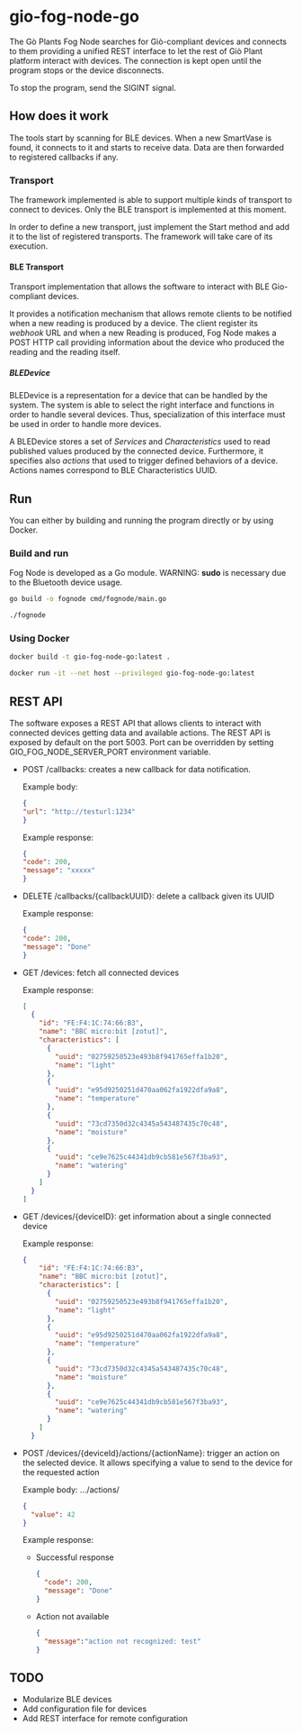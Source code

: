 # gio-fog-node-go

The Gò Plants Fog Node searches for Giò-compliant devices and connects to them providing a unified REST interface to let the rest of Giò Plant platform interact with devices.
The connection is kept open until the program stops or the device disconnects.

To stop the program, send the SIGINT signal.

## How does it work

The tools start by scanning for BLE devices. When a new SmartVase is found, it connects to it and starts to receive data.
Data are then forwarded to registered callbacks if any. 

### Transport

The framework implemented is able to support multiple kinds of transport to connect to devices.
Only the BLE transport is implemented at this moment.

In order to define a new transport, just implement the Start method and add it to the list of registered transports.
The framework will take care of its execution.

#### BLE Transport

Transport implementation that allows the software to interact with BLE Gio-compliant devices.

It provides a notification mechanism that allows remote clients to be notified when a new reading is produced by a device.
The client register its *webhook* URL and when a new Reading is produced, Fog Node makes a POST HTTP call providing information about the device who produced the reading and the reading itself.

##### BLEDevice 
BLEDevice is a representation for a device that can be handled by the system.
The system is able to select the right interface and functions in order to handle several devices.
Thus, specialization of this interface must be used in order to handle more devices.

A BLEDevice stores a set of *Services* and *Characteristics* used to read published values produced by the connected device.
Furthermore, it specifies also *actions* that used to trigger defined behaviors of a device.
Actions names correspond to BLE Characteristics UUID.

## Run

You can either by building and running the program directly or by using Docker.

### Build and run

Fog Node is developed as a Go module.
WARNING: **sudo** is necessary due to the Bluetooth device usage.

```bash
go build -o fognode cmd/fognode/main.go

./fognode
```

### Using Docker

```bash
docker build -t gio-fog-node-go:latest .

docker run -it --net host --privileged gio-fog-node-go:latest
```

## REST API

The software exposes a REST API that allows clients to interact with connected devices getting data and available actions.
The REST API is exposed by default on the port 5003.
Port can be overridden by setting GIO_FOG_NODE_SERVER_PORT environment variable.

- POST /callbacks: creates a new callback for data notification.

    Example body:
  ```json
  {
  "url": "http://testurl:1234"
  }
  ```
  
  Example response:
  ```json
  {
  "code": 200,
  "message": "xxxxx"
  }
  ```
    
    
- DELETE /callbacks/{callbackUUID}: delete a callback given its UUID

  Example response:
  ```json
  {
  "code": 200,
  "message": "Done"
  }
  ```

- GET /devices: fetch all connected devices

    Example response:
    
    ```json
    [
      {
        "id": "FE:F4:1C:74:66:B3",
        "name": "BBC micro:bit [zotut]",
        "characteristics": [
          {
            "uuid": "02759250523e493b8f941765effa1b20",
            "name": "light"
          },
          {
            "uuid": "e95d9250251d470aa062fa1922dfa9a8",
            "name": "temperature"
          },
          {
            "uuid": "73cd7350d32c4345a543487435c70c48",
            "name": "moisture"
          },
          {
            "uuid": "ce9e7625c44341db9cb581e567f3ba93",
            "name": "watering"
          }
        ]
      }
    ]
    ```

- GET /devices/{deviceID}: get information about a single connected device

    Example response:
    
    ```json
    {
        "id": "FE:F4:1C:74:66:B3",
        "name": "BBC micro:bit [zotut]",
        "characteristics": [
          {
            "uuid": "02759250523e493b8f941765effa1b20",
            "name": "light"
          },
          {
            "uuid": "e95d9250251d470aa062fa1922dfa9a8",
            "name": "temperature"
          },
          {
            "uuid": "73cd7350d32c4345a543487435c70c48",
            "name": "moisture"
          },
          {
            "uuid": "ce9e7625c44341db9cb581e567f3ba93",
            "name": "watering"
          }
        ]
      }
    ```

- POST /devices/{deviceId}/actions/{actionName}: trigger an action on the selected device.
    It allows specifying a value to send to the device for the requested action

    Example body: .../actions/<characteristicUUID>
    ```json
    {
      "value": 42
    }
    ```

    Example response:
    
    - Successful response
      ```json
      {
        "code": 200,
        "message": "Done"
      }
      ```
    - Action not available
      ```json
      {
        "message":"action not recognized: test"
      }
      ```
      
## TODO
- Modularize BLE devices
- Add configuration file for devices
- Add REST interface for remote configuration
